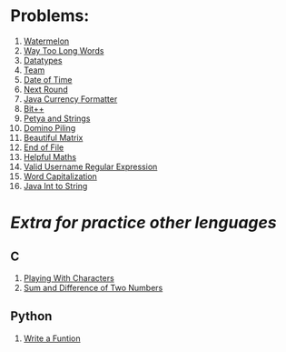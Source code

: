 **Problems:**
============================

1. [Watermelon](https://codeforces.com/problemset/problem/4/A)
1. [Way Too Long Words](https://codeforces.com/problemset/problem/71/A)
1. [Datatypes](https://www.hackerrank.com/challenges/java-datatypes/problem)
1. [Team](https://codeforces.com/problemset/problem/231/A)
1. [Date of Time](https://www.hackerrank.com/challenges/java-date-and-time/problem)
1. [Next Round](https://codeforces.com/problemset/problem/158/A)
1. [Java Currency Formatter](https://www.hackerrank.com/challenges/java-currency-formatter/problem)
1. [Bit++](https://codeforces.com/problemset/problem/282/A)
1. [Petya and Strings](https://codeforces.com/problemset/problem/112/A)
1. [Domino Piling](https://codeforces.com/problemset/problem/50/A)
1. [Beautiful Matrix](https://codeforces.com/problemset/problem/263/A)
1. [End of File](https://www.hackerrank.com/challenges/java-end-of-file/problem)
1. [Helpful Maths](https://codeforces.com/problemset/problem/339/A)
1. [Valid Username Regular Expression](https://www.hackerrank.com/challenges/valid-username-checker/problem)
1. [Word Capitalization](https://codeforces.com/problemset/problem/281/A)
1. [Java Int to String](https://www.hackerrank.com/challenges/java-int-to-string/problem)


**_Extra for practice other lenguages_**
=========================================

## C
1. [Playing With Characters](https://www.hackerrank.com/challenges/playing-with-characters/problem)
1. [Sum and Difference of Two Numbers](https://www.hackerrank.com/challenges/sum-numbers-c/problem)

## Python

1. [Write a Funtion](https://www.hackerrank.com/challenges/write-a-function/problem)